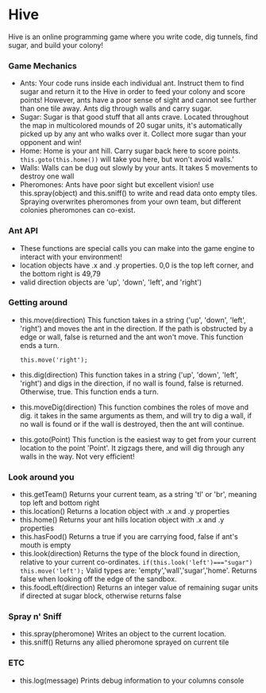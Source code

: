 # Hive
Hive is an online programming game where you write code, dig tunnels, find sugar, and build your colony!

### Game Mechanics
- Ants:
    Your code runs inside each individual ant. Instruct them to find sugar and return it to the Hive in order to feed your colony
    and score points! However, ants have a poor sense of sight and cannot see further than one tile away. 
    Ants dig through walls and carry sugar.
- Sugar: 
 Sugar is that good stuff that all ants crave. Located throughout the map in multicolored mounds of 20 sugar units, it's
automatically picked up by any ant who walks over it. Collect more sugar than your opponent and win! 
- Home:
Home is your ant hill. Carry sugar back here to score points. ```this.goto(this.home())``` will take you here, but won't avoid walls.'
- Walls:
Walls can be dug out slowly by your ants. It takes 5 movements to destroy one wall
- Pheromones:
Ants have poor sight but excellent vision! use this.spray(object) and this.sniff() to write and read data onto 
empty tiles. Spraying overwrites pheromones from your own team, but different colonies pheromones can co-exist.
    
### Ant API
 - These functions are special calls you can make into the game engine to interact with your environment! 
 - location objects have .x and .y properties. 0,0 is the top left corner, and the bottom right is 49,79
 - valid direction objects are 'up', 'down', 'left', and 'right')

### Getting around
- this.move(direction)
 This function takes in a string ('up', 'down', 'left', 'right') and moves the ant in the direction. If the path is obstructed by a 
edge or wall, false is returned and the ant won't move. This function ends a turn.

    ```
    this.move('right');
    ```
- this.dig(direction)
    This function takes in a string ('up', 'down', 'left', 'right') and digs in the direction, if no wall is found, false is returned. Otherwise, true. This function ends a turn.
- this.moveDig(direction)
    This function combines the roles of move and dig. it takes in the same arguments as them, and will try to dig a wall, if no wall is found or if the wall is destroyed, then the ant will continue.
- this.goto(Point)
    This function is the easiest way to get from your current location to the point 'Point'. It zigzags there, and will dig through any walls in the way. Not very efficient!


### Look around you
  - this.getTeam()
    Returns your current team, as a string 'tl' or 'br', meaning top left and bottom right
  - this.location() 
    Returns a location object with .x and .y properties 
  - this.home() 
    Returns your ant hills location object with .x and .y properties
  - this.hasFood()
    Returns a true if you are carrying food, false if ant's mouth is empty 
  - this.look(direction)
    Returns the type of the block found in direction, relative to your current co-ordinates.
    ```if(this.look('left')==="sugar") this.move('left');```
    Valid types are: 'empty','wall','sugar','home'. Returns false when looking off the edge of the sandbox.
  - this.foodLeft(direction)
    Returns an integer value of remaining sugar units if directed at sugar block, otherwise returns false

 
### Spray n' Sniff
 - this.spray(pheromone) 
      Writes an object to the current location.   
 - this.sniff() 
      Returns any allied pheromone sprayed on current tile 

### ETC
 - this.log(message)
    Prints debug information to your columns console
    

   
    















  
